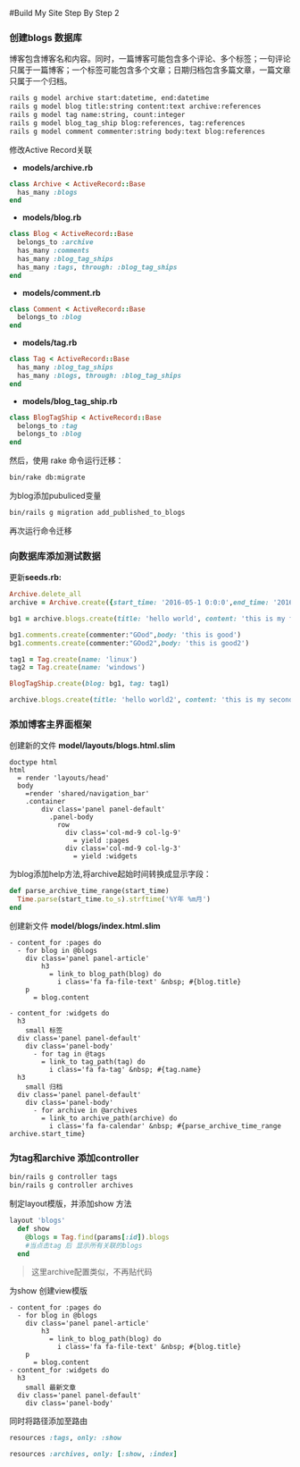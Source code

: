 #Build My Site Step By Step 2

### 创建blogs 数据库

博客包含博客名和内容。同时，一篇博客可能包含多个评论、多个标签；一句评论只属于一篇博客；一个标签可能包含多个文章；日期归档包含多篇文章，一篇文章只属于一个归档。

```bash
rails g model archive start:datetime, end:datetime
rails g model blog title:string content:text archive:references
rails g model tag name:string, count:integer
rails g model blog_tag_ship blog:references, tag:references
rails g model comment commenter:string body:text blog:references
```

修改Active Record关联

* **models/archive.rb**

```ruby
class Archive < ActiveRecord::Base
  has_many :blogs
end
```
* **models/blog.rb**

```ruby
class Blog < ActiveRecord::Base
  belongs_to :archive
  has_many :comments
  has_many :blog_tag_ships
  has_many :tags, through: :blog_tag_ships
end
```
* **models/comment.rb**

```ruby
class Comment < ActiveRecord::Base
  belongs_to :blog
end
```
* **models/tag.rb**

```ruby
class Tag < ActiveRecord::Base
  has_many :blog_tag_ships
  has_many :blogs, through: :blog_tag_ships
end

```
* **models/blog_tag_ship.rb**

```ruby
class BlogTagShip < ActiveRecord::Base
  belongs_to :tag
  belongs_to :blog
end
```

然后，使用 rake 命令运行迁移：

```bash
bin/rake db:migrate
```

为blog添加pubuliced变量

```bash
bin/rails g migration add_published_to_blogs
```
再次运行命令迁移

### 向数据库添加测试数据

更新**seeds.rb:**

```ruby
Archive.delete_all
archive = Archive.create({start_time: '2016-05-1 0:0:0',end_time: '2016-05-31 23:59:59'})

bg1 = archive.blogs.create(title: 'hello world', content: 'this is my first blog!!', published: true)

bg1.comments.create(commenter:"GOod",body: 'this is good')
bg1.comments.create(commenter:"GOod2",body: 'this is good2')

tag1 = Tag.create(name: 'linux')
tag2 = Tag.create(name: 'windows')

BlogTagShip.create(blog: bg1, tag: tag1)

archive.blogs.create(title: 'hello world2', content: 'this is my second blog!!', published: true)
```

### 添加博客主界面框架

创建新的文件 **model/layouts/blogs.html.slim**

```jade
doctype html
html
  = render 'layouts/head'
  body
    =render 'shared/navigation_bar'
    .container
        div class='panel panel-default'
          .panel-body
            row
              div class='col-md-9 col-lg-9'
                = yield :pages
              div class='col-md-9 col-lg-3'
                = yield :widgets
```

为blog添加help方法,将archive起始时间转换成显示字段：

```ruby
def parse_archive_time_range(start_time)
  Time.parse(start_time.to_s).strftime('%Y年 %m月')
end
```

创建新文件 **model/blogs/index.html.slim**

```jade
- content_for :pages do
  - for blog in @blogs
    div class='panel panel-article'
        h3 
          = link_to blog_path(blog) do
            i class='fa fa-file-text' &nbsp; #{blog.title}
    p 
      = blog.content
      
- content_for :widgets do
  h3
    small 标签
  div class='panel panel-default'
    div class='panel-body'
      - for tag in @tags
        = link_to tag_path(tag) do
          i class='fa fa-tag' &nbsp; #{tag.name}
  h3
    small 归档
  div class='panel panel-default'
    div class='panel-body'
      - for archive in @archives
        = link_to archive_path(archive) do
          i class='fa fa-calendar' &nbsp; #{parse_archive_time_range archive.start_time}
```

### 为tag和archive 添加controller

```bash
bin/rails g controller tags
bin/rails g controller archives
```

制定layout模版，并添加show 方法

```ruby
layout 'blogs'
  def show
    @blogs = Tag.find(params[:id]).blogs
    #当点击tag 后 显示所有关联的blogs
  end
```
> 这里archive配置类似，不再贴代码

为show 创建view模版

```jade
- content_for :pages do
  - for blog in @blogs
    div class='panel panel-article'
        h3 
          = link_to blog_path(blog) do
            i class='fa fa-file-text' &nbsp; #{blog.title}
    p 
      = blog.content
- content_for :widgets do
  h3
    small 最新文章
  div class='panel panel-default'
    div class='panel-body'
```

同时将路径添加至路由

```ruby
resources :tags, only: :show

resources :archives, only: [:show, :index]
```






